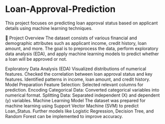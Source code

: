 # Loan-Approval-Prediction
This project focuses on predicting loan approval status based on applicant details using machine learning techniques.
<br>
<p>
📌 Project Overview
The dataset consists of various financial and demographic attributes such as applicant income, credit history, loan amount, and more. The goal is to preprocess the data, perform exploratory data analysis (EDA), and apply machine learning models to predict whether a loan will be approved or not.

  Exploratory Data Analysis (EDA)
Visualized distributions of numerical features.
Checked the correlation between loan approval status and key features.
Identified patterns in income, loan amount, and credit history.
  Model Preparation
Feature Selection: Selected relevant columns for prediction.
Encoding Categorical Data: Converted categorical variables into numerical format.
Splitting Data: Separated independent (X) and dependent (y) variables.
  Machine Learning Model
The dataset was prepared for machine learning using Support Vector Machine (SVM) to predict Loan_Status.
Further models like Logistic Regression, Decision Tree, and Random Forest can be implemented to improve accuracy.
